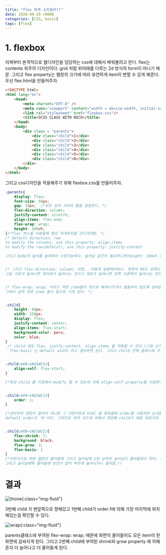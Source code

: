 ```yaml
---
title: "flex 하게 소리질러!!"
date: 2020-09-29 +0800
categories: [CSS, basic]
tags: [flex]
---
```


# 1. flexbox

이제부터 본격적으로 웹디자인을 담당하는 css에 대해서 배워볼려고 한다. flex는 contents 위주의 디자인이다. grid 처럼 위아래를 다루는 2d 방식의 form이 아니기 때문. 그리고 flex property는 웹창의 크기에 따라 유연하게 item이 변할 수 있게 해준다.  우선 flex.html을 만들어주자.


```html
<!DOCTYPE html>
<html lang="en">
    <head>
        <meta charset="UTF-8" />
        <meta name="viewport" content="width = device-width, initial-scale = 1.0" />
        <link rel="stylesheet" href="flexbox.css"/>
        <title>SCSS CLASS WITH NICO</title>
    </head>
    <body>
        <div class = "parents">
            <div class="child">1</div>
            <div class="child">2</div>
            <div class="child">3</div>                 
            <div class="child">4</div>
            <div class="child">5</div>
            <div class="child">6</div> 
        </div>
    </body>
</html>
```

그리고 css디자인을 적용해주기 위해 flexbox.css를 만들어주자.

```css
.parents{
    display: flex;    
    font-size: 50px;
    gap: 10px;  /*모든 상자 사이의 틈을 설정한다. */
    flex-direction: column;
    justify-content: stretch;
    align-items: flex-end;
    flex-wrap: wrap;
    height: 100vh;
}/*flex 박스를 이용할때 항상 직계부모를 건드려야함. */
/* default direction: row
to modify the columns, use this property: align-items
to modify the row(defalut), use this property: justify-content

그리고 body의 높이를 늘려줘야 수정가능하다. 늘어날 공간이 필요하니깐(height: 100vh 로 해줌--화면을 100%활용함)


/* 그리고 flex-direction: column; 이면,..어떻게 설명해야하나. 화면이 90도 왼쪽으로 돌아갔다고 보면 된다
그럼 가로가 늘어나면 위아래가 늘어나는 것이고 세로가 늘어나면 왼쪽 오른쪽이 늘어나는 것이다. */


/* flex-wrap: wrap; 이라고 하면 item들이 밖으로 삐져나가거나 충돌하지 않도록 감싸준다고 생각하면 된다. 
그래서 넘쳐 흐른 item 들이 밑으로 가게 된다. */


.child{    
    height: 60px;
    width: 150px;
    display: flex;
    justify-content: center;
    align-items: flex-start;    
    background-color: peru;
    color: blue;
}
 /* child 에도 flex, justfy-content, align-items 를 적용할 수 있다.(그럼 숫자의 위치가 바뀌겠지.) 
  flex-basis 는 default width 라고 생각하면 된다. 그리고 child 전체 클래스에 주로 적용된다. */


.child:nth-child(3){
    align-self: flex-start;
}

/*특정 child 를 지정해서 modify 할 수 있는데 이때 align-self property를 사용한다. */


.child:nth-child(1){
    order: 1;
}

/*관리자의 권한이 없어서 아니면 그 다른이유로 html 을 못바꿀때 order를 사용하면 순서를 바꿀 수 있다. 그리고 참고로
default order은 '0'이다. 그러므로 위의 코드에 의해서 첫번째 child가 제일 뒤로가게 된다.*/


.child:nth-child(2){
    flex-shrink: 7;
    background: black;
    flex-grow: 3;
    flex-basis: 1
} 
/*이런식으로 하면 웹창이 줄어들때 그리고 늘어날때 2번 상자만 늘어났다 줄어들었다 한다. 다른상자에 비해 
그리고 늘어날때와 줄어들때 빈칸이 없이 꽉차게 늘어나거나 줄어듬.*/
```

# 결과

![thone](https://yeonghunko.github.io/assets/img/css/thone.png){:class="img-fluid"}

3번째 child 가 맨앞쪽으로 향해있고 1번째 child가 order:1에 의해 가장 마지막에 위치해있는걸 확인할 수 있다.


![wrap](https://yeonghunko.github.io/assets/img/css/wrap.png){:class="img-fluid"}


parents클래스에 부여된 flex-wrap: wrap; 때문에 화면이 줄어들어도 모든 item이 한 화면에 감싸지게 된다. 그리고 2번째 child에 부여된 shrink와 grow property 에 의해 혼자 더 늘어나고 더 줄어들게 된다.


